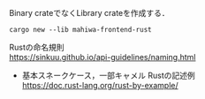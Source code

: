 Binary crateでなくLibrary crateを作成する．

```
cargo new --lib mahiwa-frontend-rust
```

Rustの命名規則  
https://sinkuu.github.io/api-guidelines/naming.html

- 基本スネークケース，一部キャメル
  Rustの記述例  
  https://doc.rust-lang.org/rust-by-example/
